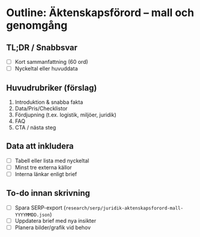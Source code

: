 # Outline: Äktenskapsförord – mall och genomgång

## TL;DR / Snabbsvar
- [ ] Kort sammanfattning (60 ord)
- [ ] Nyckeltal eller huvuddata

## Huvudrubriker (förslag)
1. Introduktion & snabba fakta
2. Data/Pris/Checklistor
3. Fördjupning (t.ex. logistik, miljöer, juridik)
4. FAQ
5. CTA / nästa steg

## Data att inkludera
- [ ] Tabell eller lista med nyckeltal
- [ ] Minst tre externa källor
- [ ] Interna länkar enligt brief

## To-do innan skrivning
- [ ] Spara SERP-export (`research/serp/juridik-aktenskapsforord-mall-YYYYMMDD.json`)
- [ ] Uppdatera brief med nya insikter
- [ ] Planera bilder/grafik vid behov
